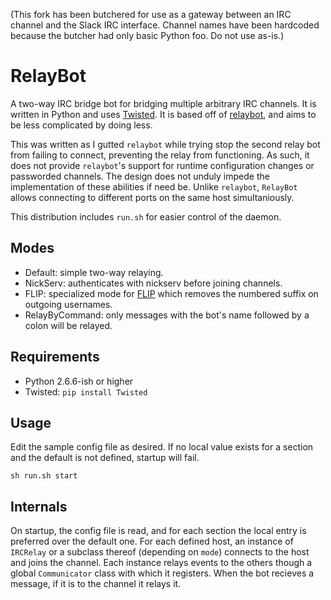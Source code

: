 (This fork has been butchered for use as a gateway between an IRC channel
and the Slack IRC interface. Channel names have been hardcoded because
the butcher had only basic Python foo. Do not use as-is.)

# RelayBot

A two-way IRC bridge bot for bridging multiple arbitrary IRC channels. It is written in Python and uses [Twisted](http://twistedmatrix.com/trac/). It is based off of [relaybot](http://code.google.com/p/relaybot/), and aims to be less complicated by doing less.

This was written as I gutted `relaybot` while trying stop the second relay bot from failing to connect, preventing the relay from functioning. As such, it does not provide `relaybot`'s support for runtime configuration changes or passworded channels. The design does not unduly impede the implementation of these abilities if need be. Unlike `relaybot`, `RelayBot` allows connecting to different ports on the same host simultaniously.

This distribution includes `run.sh` for easier control of the daemon.

## Modes

 - Default: simple two-way relaying.
 - NickServ: authenticates with nickserv before joining channels.
 - FLIP: specialized mode for [FLIP](http://new-wiki.freenetproject.org/FLIP) which removes the numbered suffix on outgoing usernames.
 - RelayByCommand: only messages with the bot's name followed by a colon will be relayed.

## Requirements

 - Python 2.6.6-ish or higher
 - Twisted: `pip install Twisted`

## Usage

Edit the sample config file as desired. If no local value exists for a section and the default is not defined, startup will fail.

`sh run.sh start`

## Internals

On startup, the config file is read, and for each section the local entry is preferred over the default one. For each defined host, an instance of `IRCRelay` or a subclass thereof (depending on `mode`) connects to the host and joins the channel. Each instance relays events to the others though a global `Communicator` class with which it registers. When the bot recieves a message, if it is to the channel it relays it.
